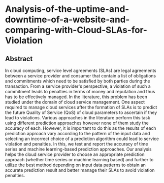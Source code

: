 # Analysis-of-the-uptime-and-downtime-of-a-website-and-comparing-with-Cloud-SLAs-for-Violation

<h2> Abstract </h2>
In cloud computing, service level agreements (SLAs) are legal agreements between a
service provider and consumer that contain a list of obligations and commitments
which need to be satisfied by both parties during the transaction. From a service
provider's perspective, a violation of such a commitment leads to penalties in terms of
money and reputation and thus has to be effectively managed. In the literature, this
problem has been studied under the domain of cloud service management. One aspect
required to manage cloud services after the formation of SLAs is to predict the future
Quality of Service (QoS) of cloud parameters to ascertain if they lead to violations.
Various approaches in the literature perform this task using different prediction
approaches however none of them study the accuracy of each. However, it is
important to do this as the results of each prediction approach vary according to the
pattern of the input data and selecting an incorrect choice of a prediction algorithm
could lead to service violation and penalties. In this, we test and report the accuracy
of time series and machine learning-based prediction approaches. Our analysis helps
the cloud service provider to choose an appropriate prediction approach (whether
time series or machine learning based) and further to utilize the best method
depending on input data patterns to obtain an accurate prediction result and better
manage their SLAs to avoid violation penalties.
